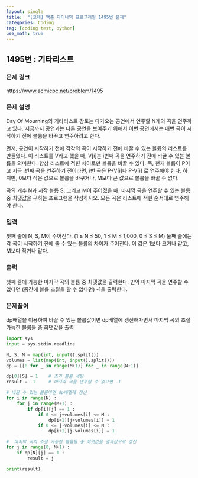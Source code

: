 ```yaml
---
layout: single
title:  "[코테] 백준 다이나믹 프로그래밍 1495번 문제"
categories: Coding
tag: [coding test, python]
use_math: true
---
```


## 1495번 : 기타리스트
### 문제 링크
<https://www.acmicpc.net/problem/1495>

### 문제 설명
Day Of Mourning의 기타리스트 강토는 다가오는 공연에서 연주할 N개의 곡을 연주하고 있다. 지금까지 공연과는 다른 공연을 보여주기 위해서 이번 공연에서는 매번 곡이 시작하기 전에 볼륨을 바꾸고 연주하려고 한다.

먼저, 공연이 시작하기 전에 각각의 곡이 시작하기 전에 바꿀 수 있는 볼륨의 리스트를 만들었다. 이 리스트를 V라고 했을 때, V[i]는 i번째 곡을 연주하기 전에 바꿀 수 있는 볼륨을 의미한다. 항상 리스트에 적힌 차이로만 볼륨을 바꿀 수 있다. 즉, 현재 볼륨이 P이고 지금 i번째 곡을 연주하기 전이라면, i번 곡은 P+V[i]나 P-V[i] 로 연주해야 한다. 하지만, 0보다 작은 값으로 볼륨을 바꾸거나, M보다 큰 값으로 볼륨을 바꿀 수 없다.

곡의 개수 N과 시작 볼륨 S, 그리고 M이 주어졌을 때, 마지막 곡을 연주할 수 있는 볼륨 중 최댓값을 구하는 프로그램을 작성하시오. 모든 곡은 리스트에 적힌 순서대로 연주해야 한다.

### 입력
첫째 줄에 N, S, M이 주어진다. (1 ≤ N ≤ 50, 1 ≤ M ≤ 1,000, 0 ≤ S ≤ M) 둘째 줄에는 각 곡이 시작하기 전에 줄 수 있는 볼륨의 차이가 주어진다. 이 값은 1보다 크거나 같고, M보다 작거나 같다.

### 출력
첫째 줄에 가능한 마지막 곡의 볼륨 중 최댓값을 출력한다. 만약 마지막 곡을 연주할 수 없다면 (중간에 볼륨 조절을 할 수 없다면) -1을 출력한다.

### 문제풀이
dp배열을 이용하여 바꿀 수 있는 볼륨값이면 dp배열에 갱신해가면서 마지막 곡의 조절 가능한 볼륨들 중 최댓값을 출력

```python
import sys
input = sys.stdin.readline

N, S, M = map(int, input().split())
volumes = list(map(int, input().split()))
dp = [[0 for _ in range(M+1)] for _ in range(N+1)]

dp[0][S] = 1    # 초기 볼륨 세팅
result = -1     # 마지막 곡을 연주할 수 없으면 -1

# 바꿀 수 있는 볼륨이면 dp배열에 갱신
for i in range(N) :
    for j in range(M+1) : 
        if dp[i][j] == 1 : 
            if 0 <= j+volumes[i] <= M :
                dp[i+1][j+volumes[i]] = 1
            if 0 <= j-volumes[i] <= M :
                dp[i+1][j-volumes[i]] = 1

#  마지막 곡의 조절 가능한 볼륨들 중 최댓값을 결과값으로 갱신
for j in range(0, M+1) :
    if dp[N][j] == 1 :
        result = j

print(result)
```
